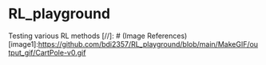 # RL_playground
Testing various RL methods
[//]: # (Image References)
[image1]:https://github.com/bdi2357/RL_playground/blob/main/MakeGIF/output_gif/CartPole-v0.gif
